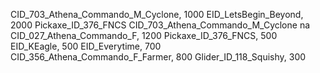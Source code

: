 CID_703_Athena_Commando_M_Cyclone, 1000
EID_LetsBegin_Beyond, 2000
Pickaxe_ID_376_FNCS
CID_703_Athena_Commando_M_Cyclone
na
CID_027_Athena_Commando_F, 1200
Pickaxe_ID_376_FNCS, 500
EID_KEagle, 500
EID_Everytime, 700
CID_356_Athena_Commando_F_Farmer, 800
Glider_ID_118_Squishy, 300

